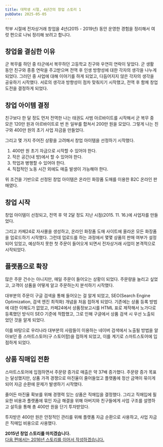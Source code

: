 ```yaml
---
title: 대학생 시절, 4년간의 창업 스토리 1
pubDate: 2025-05-05
---
```


학부 시절에 전자상거래 창업을 4년(2015 - 2019년) 동안 운영한 경험을 정리해서 여럿 편으로 나눠 정리해 보려고 합니다.

## 창업을 결심한 이유

군 복무를 하던 중 타군에서 복무하던 고등학교 친구와 우연히 연락이 닿았다.
군 생활 동안 친구와 종종 연락을 주고받으며 전역 후 인생 방향성에 대한 각자의 생각을 나누게 되었다.
그러던 중 사업에 대해 이야기를 하게 되었고, 다듬어지지 않은 각자의 생각을 공유하기 시작했다.
서로의 생각과 방향성이 점차 맞춰지기 시작했고, 전역 후 함께 창업 도전을 결정하게 되었다.

## 창업 아이템 결정

친구보다 한 달 정도 먼저 전역한 나는 태권도 사범 아르바이트를 시작해서 군 복무 중 모은 120만 원과 아르바이트로 번 돈 일부를 합쳐서 200만 원을 모았다.
그렇게 나는 친구와 400만 원의 초기 사업 자금을 만들었다.

그리고 몇 가지 주어진 상황을 고려해서 창업 아이템을 선정하기 시작했다.

1. 400만 원 초기 자금으로 시작할 수 있어야 한다.
2. 작은 공간(내 방)에서 할 수 있어야 한다.
3. 학업과 병행할 수 있어야 한다.
4. 직접적인 노동 시간 외에도 매출 발생이 가능해야 한다.

위 조건을 기반으로 선정된 창업 아이템은 온라인 화장품 도매를 이용한 B2C 온라인 판매였다.

## 창업 시작

창업 아이템이 선정되고, 전역 후 약 2달 정도 지난 시점(2015. 11. 16.)에 사업자를 만들었다.

그리고 카페24로 자사몰을 생성하고, 온라인 화장품 도매 사이트에 올라온 모든 화장품을 업로드하기 시작했다.
그런데 업로드를 하는 과정에서 몇몇 상품의 판매 여부가 설정되어 있었고, 예상하지 못한 첫 주문이 들어오게 되면서 전자상거래 사업이 본격적으로 시작되었다.

## 플랫폼으로 확장

많은 주문 건수는 아니지만, 매일 주문이 들어오는 상황이 되었다.
주문량을 늘리고 싶었고, 고객이 상품을 어떻게 알고 주문하는지 분석하기 시작했다.

대부분의 주문이 구글 검색을 통해 들어오는 걸 알게 되었고, SEO(Search Engine Optimization, 검색 엔진 최적화) 개념을 처음 접하게 되었다.
기존에는 상품 등록 방법에 대한 이해도가 없었고, 카페24에서 상품정보고시를 HTML 표로 제작해서 노가다로 등록했던 방식이 SEO 기준에 적합했고, 그로 인해 구글에서 상품 검색 시 우선 노출되었던 것을 알게 되었다.

이를 바탕으로 우리나라 대부분의 사람들이 이용하는 네이버 검색에서 노출될 방법을 알아보던 중 스마트스토어(구 스토어팜)을 접하게 되었고, 이를 계기로 스마트스토어에 입점하게 되었다.

## 상품 직매입 전환

스마트스토어에 입점하면서 주문량 증가로 매출은 약 37배 증가했다.
주문량 증가 목표는 달성했지만, 상품 가격 경쟁으로 마진율이 줄어들었고 플랫폼에 정산 금액이 묶이게 되어 자금 순환에 문제가 발생하기 시작했다.

줄어든 마진율 확보를 위해 경쟁력 있는 상품은 직매입을 결정했다.
그리고 직매입에 필요한 비용과 플랫폼에 묶인 자금 해결을 위해 아버지와 친구들에게 사업 구조를 설명하고 설득을 통해 총 400만 원을 단기 투자받았다.

투자받은 400만 원은 안정적인 관리를 위해 플랫폼 자금 순환으로 사용하고, 사업 자금은 직매입 비용으로 사용했다.

**2015년 창업 스토리를 마치겠습니다.<br />**
[다음 편에서는 2016년 스토리를 이어서 작성하겠습니다.](/logs/2025/05/college-ecommerce-startup-story-2)